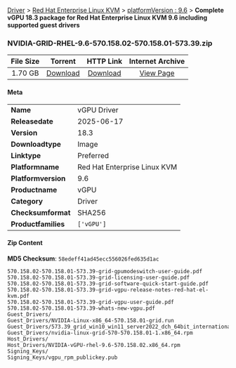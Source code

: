 
[Driver](/README.md)  >  [Red Hat Enterprise Linux KVM](/index/Driver/Red_Hat_Enterprise_Linux_KVM.md)  >  [platformVersion : 9.6](/index/Driver/Red_Hat_Enterprise_Linux_KVM/9.6.md)  >  **Complete vGPU 18.3 package for Red Hat Enterprise Linux KVM 9.6 including supported guest drivers**


### NVIDIA-GRID-RHEL-9.6-570.158.02-570.158.01-573.39.zip

| **File Size** | **Torrent**  | **HTTP Link** | **Internet Archive** |
|:-------------:|:------------:|:-------------:|:--------------------:|
| 1.70 GB |  [Download](https://archive.org/download/nvgpu_NVIDIA-GRID-RHEL-9.6-570.158.02-570.158.01-573.39.zip_txqxdtbe/nvgpu_NVIDIA-GRID-RHEL-9.6-570.158.02-570.158.01-573.39.zip_txqxdtbe_archive.torrent)       | [Download](https://archive.org/compress/nvgpu_NVIDIA-GRID-RHEL-9.6-570.158.02-570.158.01-573.39.zip_txqxdtbe) | [View Page](https://archive.org/details/nvgpu_NVIDIA-GRID-RHEL-9.6-570.158.02-570.158.01-573.39.zip_txqxdtbe)       |

#### Meta

<table>
<tr><td><strong>Name</strong></td><td>vGPU Driver</td></tr>
<tr><td><strong>Releasedate</strong></td><td>2025-06-17</td></tr>
<tr><td><strong>Version</strong></td><td>18.3</td></tr>
<tr><td><strong>Downloadtype</strong></td><td>Image</td></tr>
<tr><td><strong>Linktype</strong></td><td>Preferred</td></tr>
<tr><td><strong>Platformname</strong></td><td>Red Hat Enterprise Linux KVM</td></tr>
<tr><td><strong>Platformversion</strong></td><td>9.6</td></tr>
<tr><td><strong>Productname</strong></td><td>vGPU</td></tr>
<tr><td><strong>Category</strong></td><td>Driver</td></tr>
<tr><td><strong>Checksumformat</strong></td><td>SHA256</td></tr>
<tr><td><strong>Productfamilies</strong></td><td><code>['vGPU']</code></td></tr>
</table>

#### Zip Content

**MD5 Checksum**: `58edeff41ad45ecc556026fed635d1ac`

```text
570.158.02-570.158.01-573.39-grid-gpumodeswitch-user-guide.pdf
570.158.02-570.158.01-573.39-grid-licensing-user-guide.pdf
570.158.02-570.158.01-573.39-grid-software-quick-start-guide.pdf
570.158.02-570.158.01-573.39-grid-vgpu-release-notes-red-hat-el-kvm.pdf
570.158.02-570.158.01-573.39-grid-vgpu-user-guide.pdf
570.158.02-570.158.01-573.39-whats-new-vgpu.pdf
Guest_Drivers/
Guest_Drivers/NVIDIA-Linux-x86_64-570.158.01-grid.run
Guest_Drivers/573.39_grid_win10_win11_server2022_dch_64bit_international.exe
Guest_Drivers/nvidia-linux-grid-570-570.158.01-1.x86_64.rpm
Host_Drivers/
Host_Drivers/NVIDIA-vGPU-rhel-9.6-570.158.02.x86_64.rpm
Signing_Keys/
Signing_Keys/vgpu_rpm_publickey.pub
```